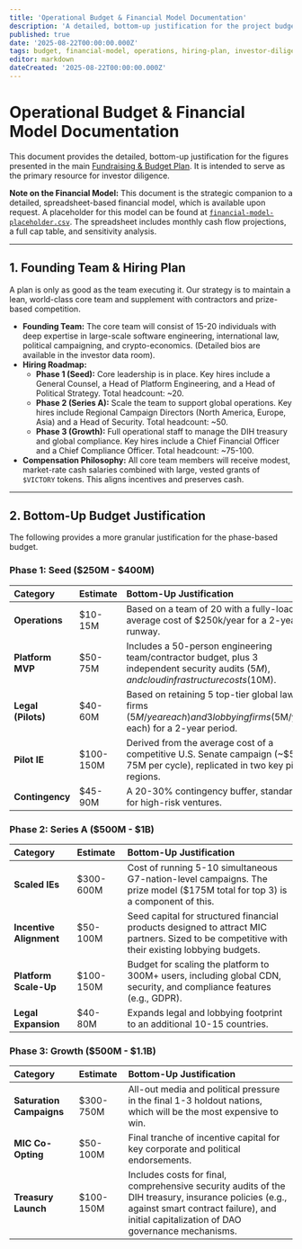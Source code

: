 ```yaml
---
title: 'Operational Budget & Financial Model Documentation'
description: 'A detailed, bottom-up justification for the project budget, including a phase-based operational plan, team and hiring roadmap, and a description of the full financial model.'
published: true
date: '2025-08-22T00:00:00.000Z'
tags: budget, financial-model, operations, hiring-plan, investor-diligence
editor: markdown
dateCreated: '2025-08-22T00:00:00.000Z'
---
```


# Operational Budget & Financial Model Documentation

This document provides the detailed, bottom-up justification for the figures presented in the main [Fundraising & Budget Plan](./fundraising-and-budget-plan.md). It is intended to serve as the primary resource for investor diligence.

**Note on the Financial Model:** This document is the strategic companion to a detailed, spreadsheet-based financial model, which is available upon request. A placeholder for this model can be found at [`financial-model-placeholder.csv`](./financial-model-placeholder.csv). The spreadsheet includes monthly cash flow projections, a full cap table, and sensitivity analysis.

---

## 1. Founding Team & Hiring Plan

A plan is only as good as the team executing it. Our strategy is to maintain a lean, world-class core team and supplement with contractors and prize-based competition.

*   **Founding Team:** The core team will consist of 15-20 individuals with deep expertise in large-scale software engineering, international law, political campaigning, and crypto-economics. (Detailed bios are available in the investor data room).
*   **Hiring Roadmap:**
    *   **Phase 1 (Seed):** Core leadership is in place. Key hires include a General Counsel, a Head of Platform Engineering, and a Head of Political Strategy. Total headcount: ~20.
    *   **Phase 2 (Series A):** Scale the team to support global operations. Key hires include Regional Campaign Directors (North America, Europe, Asia) and a Head of Security. Total headcount: ~50.
    *   **Phase 3 (Growth):** Full operational staff to manage the DIH treasury and global compliance. Key hires include a Chief Financial Officer and a Chief Compliance Officer. Total headcount: ~75-100.
*   **Compensation Philosophy:** All core team members will receive modest, market-rate cash salaries combined with large, vested grants of `$VICTORY` tokens. This aligns incentives and preserves cash.

---

## 2. Bottom-Up Budget Justification

The following provides a more granular justification for the phase-based budget.

### **Phase 1: Seed ($250M - $400M)**

| Category | Estimate | Bottom-Up Justification |
| :--- | :--- | :--- |
| **Operations** | $10-15M | Based on a team of 20 with a fully-loaded average cost of $250k/year for a 2-year runway. |
| **Platform MVP** | $50-75M | Includes a 50-person engineering team/contractor budget, plus 3 independent security audits ($5M), and cloud infrastructure costs ($10M). |
| **Legal (Pilots)** | $40-60M | Based on retaining 5 top-tier global law firms ($5M/year each) and 3 lobbying firms ($5M/year each) for a 2-year period. |
| **Pilot IE** | $100-150M | Derived from the average cost of a competitive U.S. Senate campaign (~$50-75M per cycle), replicated in two key pilot regions. |
| **Contingency** | $45-90M | A 20-30% contingency buffer, standard for high-risk ventures. |

### **Phase 2: Series A ($500M - $1B)**

| Category | Estimate | Bottom-Up Justification |
| :--- | :--- | :--- |
| **Scaled IEs** | $300-600M | Cost of running 5-10 simultaneous G7-nation-level campaigns. The prize model ($175M total for top 3) is a component of this. |
| **Incentive Alignment**| $50-100M | Seed capital for structured financial products designed to attract MIC partners. Sized to be competitive with their existing lobbying budgets. |
| **Platform Scale-Up**| $100-150M| Budget for scaling the platform to 300M+ users, including global CDN, security, and compliance features (e.g., GDPR). |
| **Legal Expansion** | $40-80M | Expands legal and lobbying footprint to an additional 10-15 countries. |

### **Phase 3: Growth ($500M - $1.1B)**

| Category | Estimate | Bottom-Up Justification |
| :--- | :--- | :--- |
| **Saturation Campaigns**| $300-750M | All-out media and political pressure in the final 1-3 holdout nations, which will be the most expensive to win. |
| **MIC Co-Opting** | $50-100M | Final tranche of incentive capital for key corporate and political endorsements. |
| **Treasury Launch** | $100-150M| Includes costs for final, comprehensive security audits of the DIH treasury, insurance policies (e.g., against smart contract failure), and initial capitalization of DAO governance mechanisms. |
